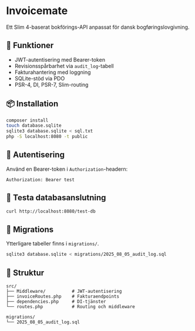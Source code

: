 # Invoicemate

Ett Slim 4-baserat bokförings-API anpassat för dansk bogføringslovgivning.

## 🚀 Funktioner
- JWT-autentisering med Bearer-token
- Revisionsspårbarhet via `audit_log`-tabell
- Fakturahantering med loggning
- SQLite-stöd via PDO
- PSR-4, DI, PSR-7, Slim-routing

## 📦 Installation

```bash
composer install
touch database.sqlite
sqlite3 database.sqlite < sql.txt
php -S localhost:8080 -t public
```

## 🔐 Autentisering

Använd en Bearer-token i `Authorization`-headern:
```
Authorization: Bearer test
```

## 🧪 Testa databasanslutning

```bash
curl http://localhost:8080/test-db
```

## 🧾 Migrations

Ytterligare tabeller finns i `migrations/`.

```bash
sqlite3 database.sqlite < migrations/2025_08_05_audit_log.sql
```

## 📁 Struktur

```
src/
├── Middleware/          # JWT-autentisering
├── invoiceRoutes.php    # Fakturaendpoints
├── dependencies.php     # DI-tjänster
└── routes.php           # Routing och middleware

migrations/
└── 2025_08_05_audit_log.sql
```
